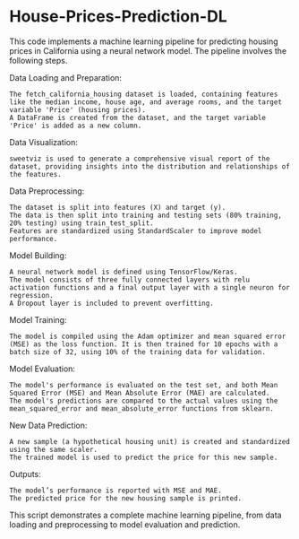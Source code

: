# House-Prices-Prediction-DL
This code implements a machine learning pipeline for predicting housing prices in California using a neural network model. The pipeline involves the following steps.

Data Loading and Preparation:

    The fetch_california_housing dataset is loaded, containing features like the median income, house age, and average rooms, and the target variable 'Price' (housing prices).
    A DataFrame is created from the dataset, and the target variable 'Price' is added as a new column.

Data Visualization:

    sweetviz is used to generate a comprehensive visual report of the dataset, providing insights into the distribution and relationships of the features.

Data Preprocessing:

    The dataset is split into features (X) and target (y).
    The data is then split into training and testing sets (80% training, 20% testing) using train_test_split.
    Features are standardized using StandardScaler to improve model performance.

Model Building:

    A neural network model is defined using TensorFlow/Keras.
    The model consists of three fully connected layers with relu activation functions and a final output layer with a single neuron for regression.
    A Dropout layer is included to prevent overfitting.

Model Training:

    The model is compiled using the Adam optimizer and mean squared error (MSE) as the loss function. It is then trained for 10 epochs with a batch size of 32, using 10% of the training data for validation.

Model Evaluation:

    The model's performance is evaluated on the test set, and both Mean Squared Error (MSE) and Mean Absolute Error (MAE) are calculated.
    The model's predictions are compared to the actual values using the mean_squared_error and mean_absolute_error functions from sklearn.

New Data Prediction:

    A new sample (a hypothetical housing unit) is created and standardized using the same scaler.
    The trained model is used to predict the price for this new sample.

Outputs:

    The model’s performance is reported with MSE and MAE.
    The predicted price for the new housing sample is printed.

This script demonstrates a complete machine learning pipeline, from data loading and preprocessing to model evaluation and prediction.
